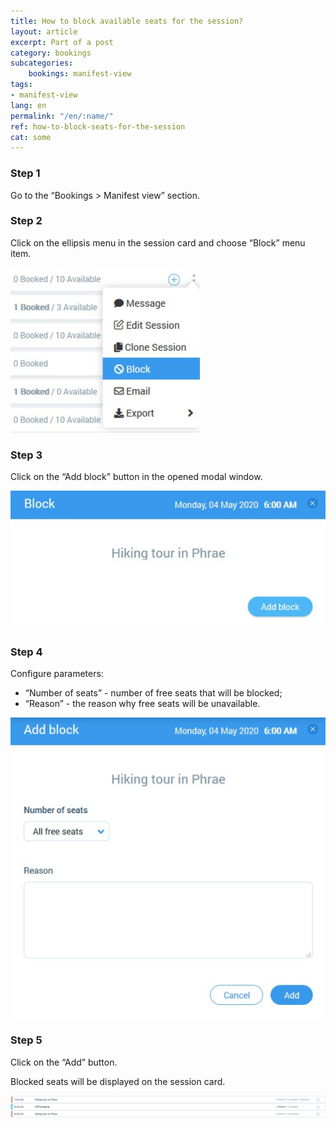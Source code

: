 ```yaml
---
title: How to block available seats for the session?
layout: article
excerpt: Part of a post
category: bookings
subcategories:
    bookings: manifest-view
tags:
- manifest-view
lang: en
permalink: "/en/:name/"
ref: how-to-block-seats-for-the-session
cat: some
---
```


### **Step 1**

Go to the “Bookings > Manifest view” section.

### **Step 2**

Click on the ellipsis menu in the session card and choose “Block” menu item.

![How_to_block_seats_for_the_session1](/assets/images/how_to_block_seats_for_the_session1.png)

### **Step 3**

Click on the “Add block” button in the opened modal window.

![How_to_block_seats_for_the_session2](/assets/images/how_to_block_seats_for_the_session2.png)

### **Step 4**

Configure parameters:

- “Number of seats” - number of free seats that will be blocked;
- “Reason” - the reason why free seats will be unavailable.

![How_to_block_seats_for_the_session3](/assets/images/how_to_block_seats_for_the_session3.png)

### **Step 5**

Click on the “Add” button.

Blocked seats will be displayed on the session card.

![How_to_block_seats_for_the_session4](/assets/images/how_to_block_seats_for_the_session4.png)
